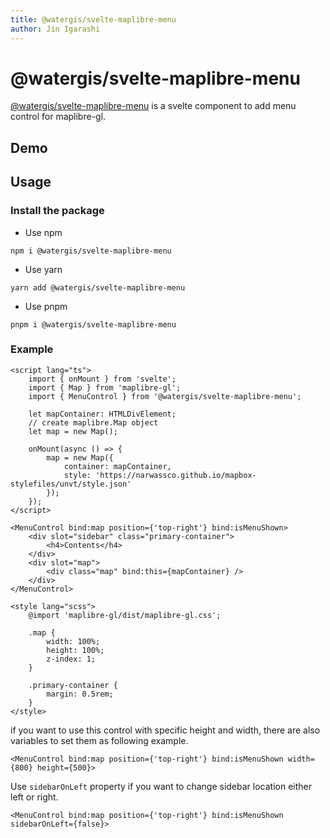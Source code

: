 ```yaml
---
title: @watergis/svelte-maplibre-menu
author: Jin Igarashi
---
```


<script lang="ts">
  import MenuExample from "$lib/components/MenuExample.svelte";
</script>

# @watergis/svelte-maplibre-menu

[@watergis/svelte-maplibre-menu](https://github.com/watergis/svelte-maplibre-components/tree/main/packages/menu) is a svelte component to add menu control for maplibre-gl.

## Demo

<MenuExample />

## Usage

### Install the package

- Use npm

```
npm i @watergis/svelte-maplibre-menu
```

- Use yarn

```
yarn add @watergis/svelte-maplibre-menu
```

- Use pnpm

```
pnpm i @watergis/svelte-maplibre-menu
```

### Example

```svelte
<script lang="ts">
	import { onMount } from 'svelte';
	import { Map } from 'maplibre-gl';
	import { MenuControl } from '@watergis/svelte-maplibre-menu';

	let mapContainer: HTMLDivElement;
	// create maplibre.Map object
	let map = new Map();

	onMount(async () => {
		map = new Map({
			container: mapContainer,
			style: 'https://narwassco.github.io/mapbox-stylefiles/unvt/style.json'
		});
	});
</script>

<MenuControl bind:map position={'top-right'} bind:isMenuShown>
	<div slot="sidebar" class="primary-container">
		<h4>Contents</h4>
	</div>
	<div slot="map">
		<div class="map" bind:this={mapContainer} />
	</div>
</MenuControl>

<style lang="scss">
	@import 'maplibre-gl/dist/maplibre-gl.css';

	.map {
		width: 100%;
		height: 100%;
		z-index: 1;
	}

	.primary-container {
		margin: 0.5rem;
	}
</style>
```

if you want to use this control with specific height and width, there are also variables to set them as following example.

```svelte
<MenuControl bind:map position={'top-right'} bind:isMenuShown width={800} height={500}>
```

Use `sidebarOnLeft` property if you want to change sidebar location either left or right.

```svelte
<MenuControl bind:map position={'top-right'} bind:isMenuShown sidebarOnLeft={false}>
```
